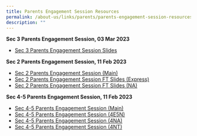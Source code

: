 ```yaml
---
title: Parents Engagement Session Resources
permalink: /about-us/links/parents/parents-engagement-session-resources/
description: ""
---
```

**Sec 3 Parents Engagement Session, 03 Mar 2023**  
  
*   [Sec 3 Parents Engagement Session Slides](/files/2023%20Sec%203%20PES_final.pdf)

**Sec 2 Parents Engagement Session, 11 Feb 2023**  

*   [Sec 2 Parents Engagement Session (Main)](/files/2023%20Sec%202%20PES_Main.pdf)
*   [Sec 2 Parents Engagement Session FT Slides (Express)](/files/2023%20Sec%202%20PES%20FT_express.pdf)
*   [Sec 2 Parents Engagement Session FT Slides (NA)](/files/2023%20Sec%202%20PES%20FT_NA.pdf)
  

**Sec 4-5 Parents Engagement Session, 11 Feb 2023** 

*   [Sec 4-5 Parents Engagement Session (Main)](https://newtownsec.moe.edu.sg/qql/slot/u174/About%20Us/Links/Parents/S4_5%20PES%20Main%20Slides%20Hall.pdf)
*   [Sec 4-5 Parents Engagement Session (4E5N)](/files/S4_5%20PES%20Classroom%20Slides%204E5N.pdf)
*   [Sec 4-5 Parents Engagement Session (4NA)](/files/S4_5%20PES%20Classroom%20Slides%204NA.pdf)
*   [Sec 4-5 Parents Engagement Session (4NT)](/files/S4_5%20PES%20Classroom%20Slides%204NT.pdf)
